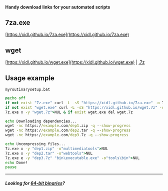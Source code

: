 #### Handy download links for your automated scripts

## 7za.exe
[https://xidl.github.io/7za.exe](https://xidl.github.io/7za.exe)

## wget
[https://xidl.github.io/wget.exe](https://xidl.github.io/wget.exe) | [.7z](https://xidl.github.io/wget.7z)

## Usage example
`myroutinarysetup.bat`
```cmd
@echo off
if not exist "7z.exe" curl -L -sS "https://xidl.github.io/7za.exe" -o 7z.exe
if not exist "wget.exe" curl -L -sS "https://xidl.github.io/wget.7z" -o wget.7z
7z.exe x -y "wget.7z">NUL & if exist wget.exe del wget.7z

echo Downloading dependencies...
wget -nc https://example.com/dep1.zip -q --show-progress
wget -nc https://example.com/dep2.tar -q --show-progress
wget -nc https://example.com/dep3.7z -q --show-progress

echo Uncompressing files...
7z.exe x -y "dep1.zip" -o"multimediatools">NUL
7z.exe x -y "dep2.tar" -o"webtools">NUL
7z.exe e -y "dep3.7z" "bin\executable.exe" -o"tools\bin">NUL
echo Done!
pause
```
---
##### Looking for [64-bit binaries](https://xidl.github.io/64/)?
